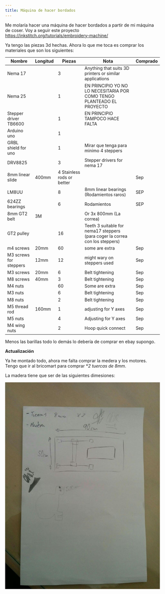 ```yaml
---
title: Máquina de hacer bordados
---
```


Me molaría hacer una máquina de hacer bordados a partir de mi máquina de coser. Voy a seguir este proyecto https://inkstitch.org/tutorials/embroidery-machine/

Ya tengo las piezas 3d hechas. Ahora lo que me toca es comprar los materiales que son los siguientes:

| Nombre                 | Longitud | Piezas                     | Nota                                                                         | Comprado |
|------------------------|----------|----------------------------|------------------------------------------------------------------------------|----------|
| Nema 17                |          | 3                          | Anything that suits 3D printers or similar applications                      |          |
| Nema 25                |          | 1                          | EN PRINCIPIO YO NO LO NECESITARIA POR COMO TENGO PLANTEADO EL PROYECTO       |          |
| Stepper driver TB6600  |          | 1                          | EN PRINCIPIO TAMPOCO HACE FALTA                                              |          |
| Arduino uno            |          | 1                          |                                                                              |          |
| GRBL shield for uno    |          | 1                          | Mirar que tenga para minimo 4 steppers                                       |          |
| DRV8825                |          | 3                          | Stepper drivers for nema 17                                                  |          |
| 8mm linear slide       | 400mm    | 4 Stainless rods or better |                                                                              | Sep      |
| LM8UU                  |          | 8                          | 8mm linear bearings (Rodamientos raros)                                      | SEP      |
| 624ZZ bearings         |          | 6                          | Rodamientos                                                                  | SEP      |
| 8mm GT2 belt           | 3M       |                            | Or 3x 800mm (La correa)                                                      |          |
| GT2 pulley             |          | 16                         | Teeth 3 suitable for nema17 steppers (para coger la correa con los steppers) |          |
| m4 screws              | 20mm     | 60                         | some are extra                                                               | Sep      |
| M3 screws for steppers | 12mm     | 12                         | might wary on steppers used                                                  | Sep      |
| M3 screws              | 20mm     | 6                          | Belt tightening                                                              | Sep      |
| M8 screws              | 40mm     | 3                          | Belt tightening                                                              | Sep      |
| M4 nuts                |          | 60                         | Some are extra                                                               | Sep      |
| M3 nuts                |          | 6                          | Belt tightening                                                              | Sep      |
| M8 nuts                |          | 2                          | Belt tightening                                                              | Sep      |
| M5 thread rod          | 160mm    | 1                          | adjusting for Y axes                                                         | Sep      |
| M5 nuts                |          | 4                          | Adjusting for Y axes                                                         | Sep      |
| M4 wing nuts           |          | 2                          | Hoop quick connect                                                           | Sep      |


Menos las barillas todo lo demás lo debería de comprar en ebay supongo.

**Actualización** 

Ya he montado todo, ahora me falta comprar la medera y los motores. Tengo que ir al bricomart para comprar **2 tuercas de 8mm*.

La madera tiene que ser de las siguientes dimesiones:

![](./media/20200925/1.jpg)

